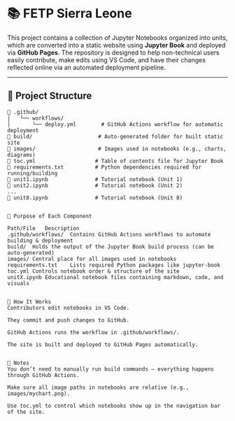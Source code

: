 # 📚 FETP Sierra Leone

This project contains a collection of Jupyter Notebooks organized into units, which are converted into a static website using **Jupyter Book** and deployed via **GitHub Pages**. The repository is designed to help non-technical users easily contribute, make edits using VS Code, and have their changes reflected online via an automated deployment pipeline.

---

## 📁 Project Structure

```plaintext
📁 .github/
│   └── workflows/
│       └── deploy.yml        # GitHub Actions workflow for automatic deployment
📁 build/                     # Auto-generated folder for built static site
📁 images/                    # Images used in notebooks (e.g., charts, diagrams)
📄 toc.yml                   # Table of contents file for Jupyter Book
📄 requirements.txt          # Python dependencies required for running/building
📄 unit1.ipynb               # Tutorial notebook (Unit 1)
📄 unit2.ipynb               # Tutorial notebook (Unit 2)
...
📄 unit8.ipynb               # Tutorial notebook (Unit 8)


🧠 Purpose of Each Component

Path/File	Description
.github/workflows/	Contains GitHub Actions workflows to automate building & deployment
build/	Holds the output of the Jupyter Book build process (can be auto-generated)
images/	Central place for all images used in notebooks
requirements.txt	Lists required Python packages like jupyter-book
toc.yml	Controls notebook order & structure of the site
unitX.ipynb	Educational notebook files containing markdown, code, and visuals


🚀 How It Works
Contributors edit notebooks in VS Code.

They commit and push changes to GitHub.

GitHub Actions runs the workflow in .github/workflows/.

The site is built and deployed to GitHub Pages automatically.


📌 Notes
You don’t need to manually run build commands — everything happens through GitHub Actions.

Make sure all image paths in notebooks are relative (e.g., images/mychart.png).

Use toc.yml to control which notebooks show up in the navigation bar of the site.

